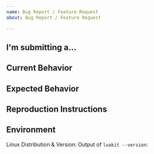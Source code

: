 ```yaml
---
name: Bug Report / Feature Request
about: Bug Report / Feature Request

---
```


<!--
HELP US TO HELP YOU BY PROVIDING THE FOLLOWING INFORMATION
-->

<!--
Information about WebKit Bugs:
Luakit is a built around the WebKit rendering engine. Some issues may therefore not be luakit related. Before opening a bug report here, please test if your issue also happens in epiphany (the gnome browser), which uses the same engine. If the issue happens there too, it is not a luakit bug.
-->

## I'm submitting a…
<!-- Bug Report / Feature Request / Other (please describe) -->

## Current Behavior
<!-- Describe the current behavior -->

## Expected Behavior
<!-- Describe the expected/desired behavior -->

## Reproduction Instructions
<!-- How can a developer reproduce the issue? Please explain step by step. -->

## Environment
<!-- Please provide information about your OS -->
Linux Distribution & Version:
Output of `luakit --version`:
